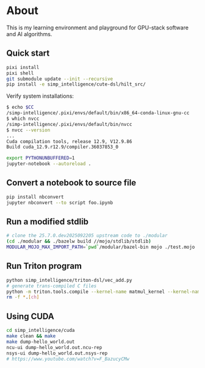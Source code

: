 # About
This is my learning environment and playground for GPU-stack software and AI algorithms.

## Quick start
```sh
pixi install
pixi shell
git submodule update --init --recursive
pip install -e simp_intelligence/cute-dsl/hilt_src/
```

Verify system installations:
```sh
$ echo $CC
/simp-intelligence/.pixi/envs/default/bin/x86_64-conda-linux-gnu-cc
$ which nvcc
/simp-intelligence/.pixi/envs/default/bin/nvcc
$ nvcc --version
...
Cuda compilation tools, release 12.9, V12.9.86
Build cuda_12.9.r12.9/compiler.36037853_0
```

```sh
export PYTHONUNBUFFERED=1
jupyter-notebook --autoreload .
```

## Convert a notebook to source file
```sh
pip install nbconvert
jupyter nbconvert --to script foo.ipynb
```

## Run a modified stdlib
```sh
# clone the 25.7.0.dev2025092205 upstream code to ./modular
(cd ./modular && ./bazelw build //mojo/stdlib/stdlib)
MODULAR_MOJO_MAX_IMPORT_PATH=`pwd`/modular/bazel-bin mojo ./test.mojo
```

## Run Triton program
```sh
python simp_intelligence/triton-dsl/vec_add.py
# generate trans-compiled C files
python -m triton.tools.compile --kernel-name matmul_kernel --kernel-name add_kernel --signature "*fp32,*fp32,*fp32,i32,64" --grid=1024,1024,1024 ./simp_intelligence/triton-dsl/vec_add.py
rm -f *.[ch]
```

## Using CUDA
```sh
cd simp_intelligence/cuda
make clean && make
make dump-hello_world.out
ncu-ui dump-hello_world.out.ncu-rep
nsys-ui dump-hello_world.out.nsys-rep
# https://www.youtube.com/watch?v=F_BazucyCMw
```
